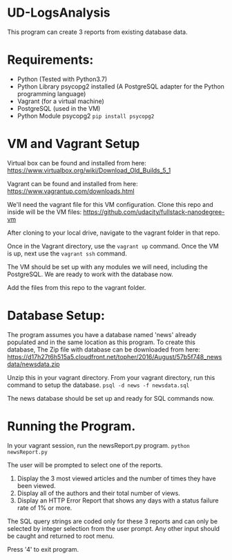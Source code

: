 # UD-LogsAnalysis

This program can create 3 reports from existing database data.


# Requirements:

* Python (Tested with Python3.7)
* Python Library psycopg2 installed (A PostgreSQL adapter for the Python programming language)
* Vagrant (for a virtual machine)
* PostgreSQL (used in the VM)
* Python Module psycopg2 `pip install psycopg2`

# VM and Vagrant Setup
Virtual box can be found and installed from here:
https://www.virtualbox.org/wiki/Download_Old_Builds_5_1

Vagrant can be found and installed from here:
https://www.vagrantup.com/downloads.html

We'll need the vagrant file for this VM configuration.
Clone this repo and inside will be the VM files:
https://github.com/udacity/fullstack-nanodegree-vm

After cloning to your local drive, navigate to the vagrant folder in that repo.

Once in the Vagrant directory, use the `vagrant up` command.
Once the VM is up, next use the `vagrant ssh` command.

The VM should be set up with any modules we will need, including the PostgreSQL.
We are ready to work with the database now.

Add the files from this repo to the vagrant folder.

# Database Setup:

The program assumes you have a database named 'news' already populated and in the same location as this program. To create this database, 
The Zip file with database can be downloaded from here: https://d17h27t6h515a5.cloudfront.net/topher/2016/August/57b5f748_newsdata/newsdata.zip

Unzip this in your vagrant directory. From your vagrant directory, run this command to setup the database.
```psql -d news -f newsdata.sql```

The news database should be set up and ready for SQL commands now.

# Running the Program.

In your vagrant session, run the newsReport.py program.
```python newsReport.py```

The user will be prompted to select one of the reports.
1. Display the 3 most viewed articles and the number of times they have been viewed.
2. Display all of the authors and their total number of views.
3. Display an HTTP Error Report that shows any days with a status failure rate of 1% or more. 

The SQL query strings are coded only for these 3 reports and can only be selected by integer selection from the user prompt. Any other input should be caught and returned to root menu. 

Press '4' to exit program. 
